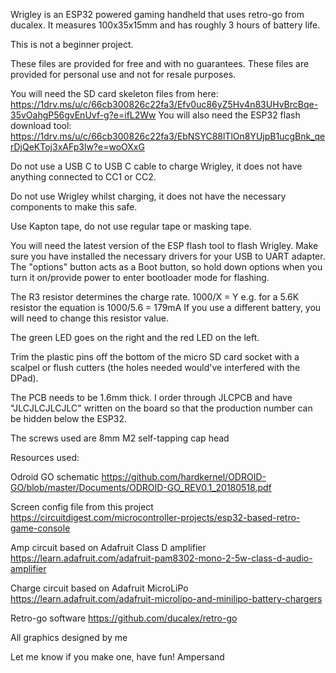 Wrigley is an ESP32 powered gaming handheld that uses retro-go from ducalex.
It measures 100x35x15mm and has roughly 3 hours of battery life.

This is not a beginner project.

These files are provided for free and with no guarantees.
These files are provided for personal use and not for resale purposes.

You will need the SD card skeleton files from here: https://1drv.ms/u/c/66cb300826c22fa3/Efv0uc86yZ5Hv4n83UHvBrcBqe-35vOahgP56gvEnUvf-g?e=ifL2Ww
You will also need the ESP32 flash download tool: https://1drv.ms/u/c/66cb300826c22fa3/EbNSYC88lTlOn8YUjpB1ucgBnk_qerDjQeKToj3xAFp3lw?e=woOXxG

Do not use a USB C to USB C cable to charge Wrigley, it does not have anything connected to CC1 or CC2.

Do not use Wrigley whilst charging, it does not have the necessary components to make this safe.

Use Kapton tape, do not use regular tape or masking tape.

You will need the latest version of the ESP flash tool to flash Wrigley. Make sure you have installed the necessary drivers for your USB to UART adapter. The "options" button acts as a Boot button, so hold down options when you turn it on/provide power to enter bootloader mode for flashing.

The R3 resistor determines the charge rate. 1000/X = Y
e.g. for a 5.6K resistor the equation is 1000/5.6 = 179mA
If you use a different battery, you will need to change this resistor value.

The green LED goes on the right and the red LED on the left.

Trim the plastic pins off the bottom of the micro SD card socket with a scalpel or flush cutters (the holes needed would've interfered with the DPad).

The PCB needs to be 1.6mm thick. I order through JLCPCB and have "JLCJLCJLCJLC" written on the board so that the production number can be hidden below the ESP32.

The screws used are 8mm M2 self-tapping cap head



Resources used:

Odroid GO schematic
https://github.com/hardkernel/ODROID-GO/blob/master/Documents/ODROID-GO_REV0.1_20180518.pdf

Screen config file from this project
https://circuitdigest.com/microcontroller-projects/esp32-based-retro-game-console

Amp circuit based on Adafruit Class D amplifier
https://learn.adafruit.com/adafruit-pam8302-mono-2-5w-class-d-audio-amplifier

Charge circuit based on Adafruit MicroLiPo
https://learn.adafruit.com/adafruit-microlipo-and-minilipo-battery-chargers

Retro-go software
https://github.com/ducalex/retro-go

All graphics designed by me


Let me know if you make one, have fun!
Ampersand
